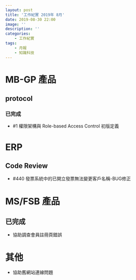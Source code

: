 ```yaml
---
layout: post
title: '工作紀實 2019年 8月'
date: 2019-08-30 22:00
image: ''
description: ''
categories:
    - 工作紀實
tags:
    - 月報
    - 知識科技
---
```


# MB-GP 產品

## protocol

### 已完成

* #1 權限架構與 Role-based Access Control 初版定義

# ERP

## Code Review

* #440 發票系統中的已開立發票無法變更客戶名稱-BUG修正

# MS/FSB 產品

## 已完成

* 協助調查會員註冊頁錯誤

# 其他

* 協助舊網站連線問題
